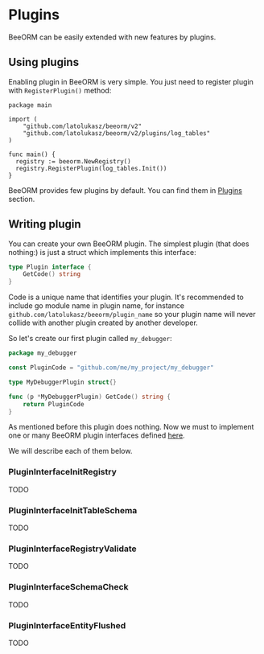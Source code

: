 # Plugins

BeeORM can be easily extended with new features by plugins. 

## Using plugins

Enabling plugin in BeeORM is very simple. You just need to register plugin with `RegisterPlugin()` method:

```go{10}
package main

import (
    "github.com/latolukasz/beeorm/v2"
    "github.com/latolukasz/beeorm/v2/plugins/log_tables"
)

func main() {
  registry := beeorm.NewRegistry()
  registry.RegisterPlugin(log_tables.Init())
}
```

BeeORM provides few plugins by default. You can find them in [Plugins](/plugins/) section.

## Writing plugin

You can create your own BeeORM plugin. The simplest plugin (that does nothing:) is just a struct which implements
this interface:

```go
type Plugin interface {
	GetCode() string
}
```

Code is a unique name that identifies your plugin. It's recommended to include go module name in plugin name, for 
instance `github.com/latolukasz/beeorm/plugin_name` so your plugin name will never collide with another plugin created by
another developer.

So let's create our first plugin called `my_debugger`:

```go
package my_debugger

const PluginCode = "github.com/me/my_project/my_debugger"

type MyDebuggerPlugin struct{}

func (p *MyDebuggerPlugin) GetCode() string {
	return PluginCode
}
```

As mentioned before this plugin does nothing. Now we must to implement one or many BeeORM plugin interfaces
defined [here](https://github.com/latolukasz/beeorm/blob/v2/plugin.go).

We will describe each of them below.

### PluginInterfaceInitRegistry

TODO

### PluginInterfaceInitTableSchema

TODO

### PluginInterfaceRegistryValidate

TODO

### PluginInterfaceSchemaCheck

TODO

### PluginInterfaceEntityFlushed

TODO
